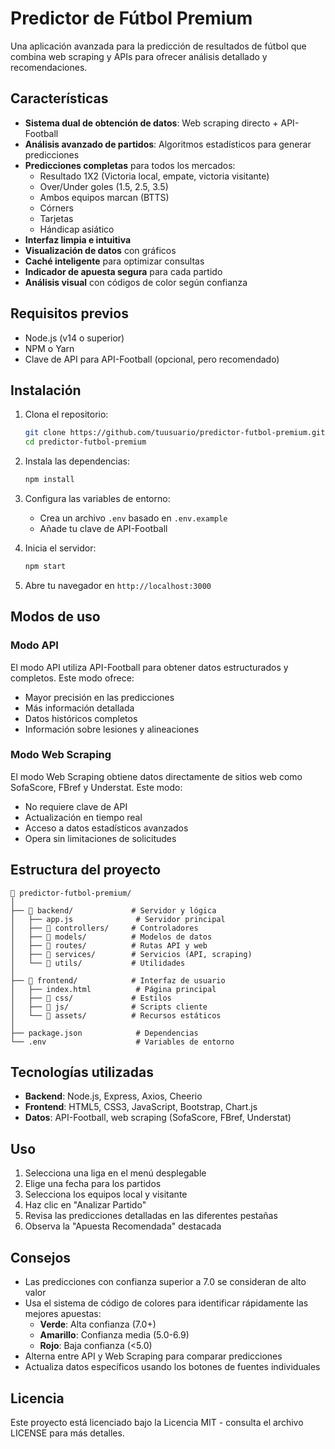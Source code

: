 # Predictor de Fútbol Premium

Una aplicación avanzada para la predicción de resultados de fútbol que combina web scraping y APIs para ofrecer análisis detallado y recomendaciones.

## Características

- **Sistema dual de obtención de datos**: Web scraping directo + API-Football
- **Análisis avanzado de partidos**: Algoritmos estadísticos para generar predicciones
- **Predicciones completas** para todos los mercados:
  - Resultado 1X2 (Victoria local, empate, victoria visitante)
  - Over/Under goles (1.5, 2.5, 3.5)
  - Ambos equipos marcan (BTTS)
  - Córners
  - Tarjetas
  - Hándicap asiático
- **Interfaz limpia e intuitiva**
- **Visualización de datos** con gráficos
- **Caché inteligente** para optimizar consultas
- **Indicador de apuesta segura** para cada partido
- **Análisis visual** con códigos de color según confianza

## Requisitos previos

- Node.js (v14 o superior)
- NPM o Yarn
- Clave de API para API-Football (opcional, pero recomendado)

## Instalación

1. Clona el repositorio:
   ```bash
   git clone https://github.com/tuusuario/predictor-futbol-premium.git
   cd predictor-futbol-premium
   ```

2. Instala las dependencias:
   ```bash
   npm install
   ```

3. Configura las variables de entorno:
   - Crea un archivo `.env` basado en `.env.example`
   - Añade tu clave de API-Football

4. Inicia el servidor:
   ```bash
   npm start
   ```

5. Abre tu navegador en `http://localhost:3000`

## Modos de uso

### Modo API

El modo API utiliza API-Football para obtener datos estructurados y completos. Este modo ofrece:
- Mayor precisión en las predicciones
- Más información detallada
- Datos históricos completos
- Información sobre lesiones y alineaciones

### Modo Web Scraping

El modo Web Scraping obtiene datos directamente de sitios web como SofaScore, FBref y Understat. Este modo:
- No requiere clave de API
- Actualización en tiempo real
- Acceso a datos estadísticos avanzados
- Opera sin limitaciones de solicitudes

## Estructura del proyecto

```
📁 predictor-futbol-premium/
│
├── 📁 backend/             # Servidor y lógica
│   ├── app.js              # Servidor principal
│   ├── 📁 controllers/     # Controladores
│   ├── 📁 models/          # Modelos de datos
│   ├── 📁 routes/          # Rutas API y web
│   ├── 📁 services/        # Servicios (API, scraping)
│   └── 📁 utils/           # Utilidades
│
├── 📁 frontend/            # Interfaz de usuario
│   ├── index.html          # Página principal
│   ├── 📁 css/             # Estilos
│   ├── 📁 js/              # Scripts cliente
│   └── 📁 assets/          # Recursos estáticos
│
├── package.json            # Dependencias
└── .env                    # Variables de entorno
```

## Tecnologías utilizadas

- **Backend**: Node.js, Express, Axios, Cheerio
- **Frontend**: HTML5, CSS3, JavaScript, Bootstrap, Chart.js
- **Datos**: API-Football, web scraping (SofaScore, FBref, Understat)

## Uso

1. Selecciona una liga en el menú desplegable
2. Elige una fecha para los partidos
3. Selecciona los equipos local y visitante
4. Haz clic en "Analizar Partido"
5. Revisa las predicciones detalladas en las diferentes pestañas
6. Observa la "Apuesta Recomendada" destacada

## Consejos

- Las predicciones con confianza superior a 7.0 se consideran de alto valor
- Usa el sistema de código de colores para identificar rápidamente las mejores apuestas:
  - **Verde**: Alta confianza (7.0+)
  - **Amarillo**: Confianza media (5.0-6.9)
  - **Rojo**: Baja confianza (<5.0)
- Alterna entre API y Web Scraping para comparar predicciones
- Actualiza datos específicos usando los botones de fuentes individuales

## Licencia

Este proyecto está licenciado bajo la Licencia MIT - consulta el archivo LICENSE para más detalles.
